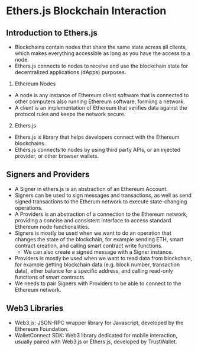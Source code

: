 # Ethers.js Blockchain Interaction
## Introduction to Ethers.js
- Blockchains contain nodes that share the same state acress all clients, which makes everything accessible as long as you have the access to a node.
- Ethers.js connects to nodes to receive and use the blockchain state for decentralized applications (dApps) purposes.
1. Ethereum Nodes
- A node is any instance of Ethereum client software that is connected to other computers also running Ethereum software, formiing a network.
- A client is an implementation of Ethereum that verifies data against the protocol rules and keeps the network secure.
2. Ethers.js
- Ethers.js is library that helps developers connect with the Ethereum blockchains.
- Ethers.js connects to nodes by using third party APIs, or an injected provider, or other browser wallets.

## Signers and Providers
- A Signer in ethers.js is an abstraction of an Ethereum Account.
- Signers can be used to sign messages and transactions, as well as send signed transactions to the Etherum network to execute state-changing operations.
- A Providers is an abstraction of a connection to the Ethereum network, providing a concise and consistent interface to access standard Ethereum node functionalities.
- Signers is mostly be used when we want to do an operation that changes the state of the blockchain, for example sending ETH, smart contract creation, and calling smart contract write functions.
  - We can also create a signed message with a Signer instance.
- Providers is mostly be used when we want to read data from blockchain, for example getting blockchain data (e.g. block number, transaction data), ether balance for a specific address, and calling read-only functions of smart contracts.
- We needs to pair Signers with Providers to be able to connect to the Ethereum network.

## Web3 Libraries
- Web3.js: JSON-RPC wrapper library for Javascript, developed by the Ethereum Foundation.
- WalletConnect SDK: Web3 library dedicated for mobile interaction, usually paired with Web3.js or Ethers.js, developed by TrustWallet.